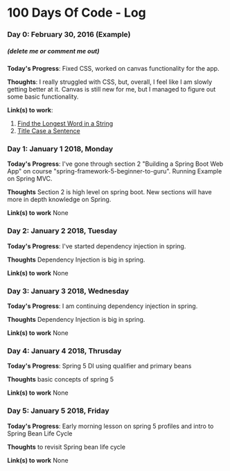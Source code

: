 # 100 Days Of Code - Log

### Day 0: February 30, 2016 (Example)
##### (delete me or comment me out)

**Today's Progress**: Fixed CSS, worked on canvas functionality for the app.

**Thoughts**: I really struggled with CSS, but, overall, I feel like I am slowly getting better at it. Canvas is still new for me, but I managed to figure out some basic functionality.

**Link(s) to work**: 
1. [Find the Longest Word in a String](https://www.freecodecamp.com/challenges/find-the-longest-word-in-a-string)
2. [Title Case a Sentence](https://www.freecodecamp.com/challenges/title-case-a-sentence)


### Day 1: January 1 2018, Monday

**Today's Progress**: I've gone through section 2 "Building a Spring Boot Web App" on course "spring-framework-5-beginner-to-guru". Running Example on Spring MVC. 

**Thoughts** Section 2 is high level on spring boot. New sections will have more in depth knowledge on Spring.

**Link(s) to work**
None

### Day 2: January 2 2018, Tuesday

**Today's Progress**: I've started dependency injection in spring.

**Thoughts** Dependency Injection is big in spring.

**Link(s) to work**
None

### Day 3: January 3 2018, Wednesday

**Today's Progress**: I am continuing dependency injection in spring.

**Thoughts** Dependency Injection is big in spring.

**Link(s) to work**
None

### Day 4: January 4 2018, Thrusday

**Today's Progress**: Spring 5 DI using qualifier and primary beans

**Thoughts** basic concepts of spring 5

**Link(s) to work**
None

### Day 5: January 5 2018, Friday

**Today's Progress**: Early morning lesson on spring 5 profiles and intro to Spring Bean Life Cycle

**Thoughts** to revisit Spring bean life cycle

**Link(s) to work**
None
